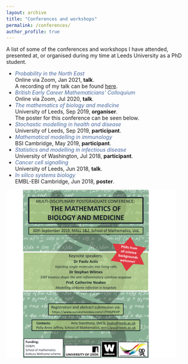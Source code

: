 ```yaml
---
layout: archive
title: "Conferences and workshops"
permalink: /conferences/
author_profile: true
---
```


A list of some of the conferences and workshops I have attended, presented at, or organised during my time at Leeds University as a PhD student.

* *<span style="color:#47689e">Probability in the North East</span>*  
Online via Zoom, Jan 2021, **talk**.  
A recording of my talk can be found [here](https://www.youtube.com/watch?v=3eXdvkUeKBo).
* *<span style="color:#47689e">British Early Career Mathematicians' Colloquium</span>*  
Online via Zoom, Jul 2020, **talk**.  
* *<span style="color:#47689e">The mathematics of biology and medicine</span>*  
University of Leeds, Sep 2019, **organiser**.  
The poster for this conference can be seen below.  
* *<span style="color:#47689e">Stochastic modelling in health and disease</span>*  
University of Leeds, Sep 2019, **participant**.  
* *<span style="color:#47689e">Mathematical modelling in immunology</span>*  
BSI Cambridge, May 2019, **participant**.  
* *<span style="color:#47689e">Statistics and modelling in infectious disease</span>*  
University of Washington, Jul 2018, **participant**.  
* *<span style="color:#47689e">Cancer cell signalling</span>*  
University of Leeds, Jun 2018, **talk**.  
* *<span style="color:#47689e">In silico systems biology</span>*  
EMBL-EBI Cambridge, Jun 2018, **poster**.  

<img src="/images/Math_bio_use.png?raw=true"/>
